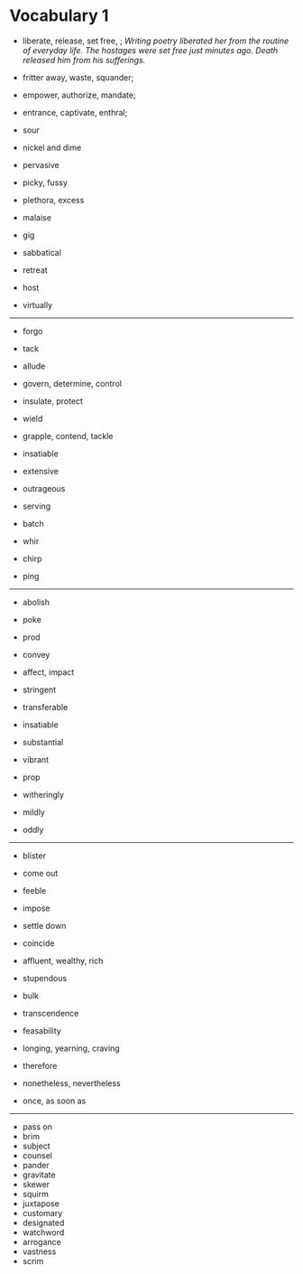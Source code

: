 # Vocabulary 1

- liberate, release, set free, ; _Writing poetry liberated her from the routine of everyday life. The hostages were set free just minutes ago. Death released him from his sufferings._

- fritter away, waste, squander;
- empower, authorize, mandate;
- entrance, captivate, enthral;
- sour

- nickel and dime
- pervasive
- picky, fussy

- plethora, excess
- malaise
- gig
- sabbatical
- retreat
- host

- virtually

---

- forgo
- tack
- allude
- govern, determine, control
- insulate, protect
- wield
- grapple, contend, tackle

- insatiable
- extensive
- outrageous

- serving
- batch
- whir
- chirp
- ping

---

- abolish
- poke
- prod
- convey
- affect, impact

- stringent
- transferable
- insatiable
- substantial
- vibrant

- prop

- witheringly
- mildly
- oddly

---

- blister
- come out
- feeble
- impose
- settle down
- coincide

- affluent, wealthy, rich
- stupendous

- bulk
- transcendence
- feasability
- longing, yearning, craving

- therefore
- nonetheless, nevertheless
- once, as soon as

---

- pass on
- brim
- subject
- counsel
- pander
- gravitate
- skewer
- squirm
- juxtapose
- customary
- designated
- watchword
- arrogance
- vastness
- scrim
